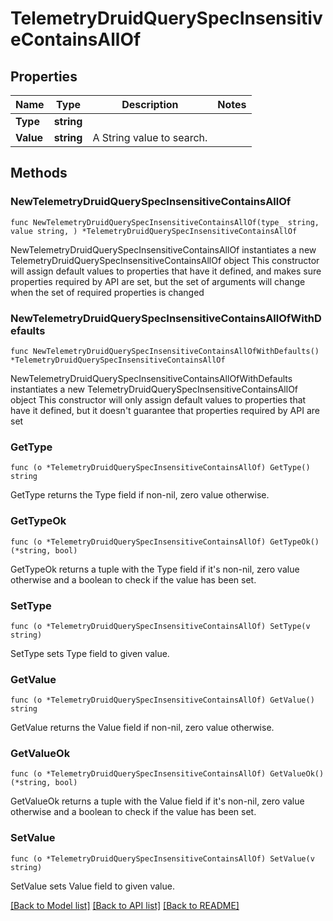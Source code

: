 # TelemetryDruidQuerySpecInsensitiveContainsAllOf

## Properties

Name | Type | Description | Notes
------------ | ------------- | ------------- | -------------
**Type** | **string** |  | 
**Value** | **string** | A String value to search. | 

## Methods

### NewTelemetryDruidQuerySpecInsensitiveContainsAllOf

`func NewTelemetryDruidQuerySpecInsensitiveContainsAllOf(type_ string, value string, ) *TelemetryDruidQuerySpecInsensitiveContainsAllOf`

NewTelemetryDruidQuerySpecInsensitiveContainsAllOf instantiates a new TelemetryDruidQuerySpecInsensitiveContainsAllOf object
This constructor will assign default values to properties that have it defined,
and makes sure properties required by API are set, but the set of arguments
will change when the set of required properties is changed

### NewTelemetryDruidQuerySpecInsensitiveContainsAllOfWithDefaults

`func NewTelemetryDruidQuerySpecInsensitiveContainsAllOfWithDefaults() *TelemetryDruidQuerySpecInsensitiveContainsAllOf`

NewTelemetryDruidQuerySpecInsensitiveContainsAllOfWithDefaults instantiates a new TelemetryDruidQuerySpecInsensitiveContainsAllOf object
This constructor will only assign default values to properties that have it defined,
but it doesn't guarantee that properties required by API are set

### GetType

`func (o *TelemetryDruidQuerySpecInsensitiveContainsAllOf) GetType() string`

GetType returns the Type field if non-nil, zero value otherwise.

### GetTypeOk

`func (o *TelemetryDruidQuerySpecInsensitiveContainsAllOf) GetTypeOk() (*string, bool)`

GetTypeOk returns a tuple with the Type field if it's non-nil, zero value otherwise
and a boolean to check if the value has been set.

### SetType

`func (o *TelemetryDruidQuerySpecInsensitiveContainsAllOf) SetType(v string)`

SetType sets Type field to given value.


### GetValue

`func (o *TelemetryDruidQuerySpecInsensitiveContainsAllOf) GetValue() string`

GetValue returns the Value field if non-nil, zero value otherwise.

### GetValueOk

`func (o *TelemetryDruidQuerySpecInsensitiveContainsAllOf) GetValueOk() (*string, bool)`

GetValueOk returns a tuple with the Value field if it's non-nil, zero value otherwise
and a boolean to check if the value has been set.

### SetValue

`func (o *TelemetryDruidQuerySpecInsensitiveContainsAllOf) SetValue(v string)`

SetValue sets Value field to given value.



[[Back to Model list]](../README.md#documentation-for-models) [[Back to API list]](../README.md#documentation-for-api-endpoints) [[Back to README]](../README.md)



